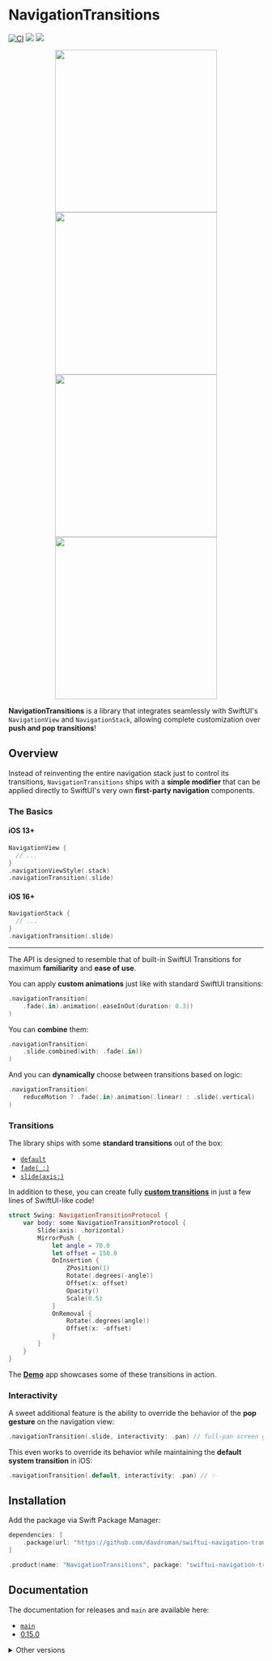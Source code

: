 # NavigationTransitions

[![CI](https://github.com/davdroman/swiftui-navigation-transitions/actions/workflows/ci.yml/badge.svg)](https://github.com/davdroman/swiftui-navigation-transitions/actions/workflows/ci.yml)
[![](https://img.shields.io/endpoint?url=https%3A%2F%2Fswiftpackageindex.com%2Fapi%2Fpackages%2Fdavdroman%2Fswiftui-navigation-transitions%2Fbadge%3Ftype%3Dswift-versions)](https://swiftpackageindex.com/davdroman/swiftui-navigation-transitions)
[![](https://img.shields.io/endpoint?url=https%3A%2F%2Fswiftpackageindex.com%2Fapi%2Fpackages%2Fdavdroman%2Fswiftui-navigation-transitions%2Fbadge%3Ftype%3Dplatforms)](https://swiftpackageindex.com/davdroman/swiftui-navigation-transitions)

<p align="center">
<img width="320" src="https://user-images.githubusercontent.com/2538074/201549712-4234ca45-bdeb-42c4-9ee9-8d44b346ecdd.gif">
<img width="320" src="https://user-images.githubusercontent.com/2538074/201549897-147e90a0-3773-42ab-94bc-1065fbb7a66b.gif">
<img width="320" src="https://user-images.githubusercontent.com/2538074/201549995-62b86d4a-aa8b-4a6e-9bb4-5ed70cd47d84.gif">
<img width="320" src="https://user-images.githubusercontent.com/2538074/201550282-64ce0f8e-8f99-4fe2-baf8-583e35c0518a.gif">
</p>

**NavigationTransitions** is a library that integrates seamlessly with SwiftUI's `NavigationView` and `NavigationStack`, allowing complete customization over **push and pop transitions**!

## Overview

Instead of reinventing the entire navigation stack just to control its transitions, `NavigationTransitions` ships with a **simple modifier** that can be applied directly to SwiftUI's very own **first-party navigation** components.

### The Basics

#### iOS 13+

```swift
NavigationView {
  // ...
}
.navigationViewStyle(.stack)
.navigationTransition(.slide)
```

#### iOS 16+

```swift
NavigationStack {
  // ...
}
.navigationTransition(.slide)
```

---

The API is designed to resemble that of built-in SwiftUI Transitions for maximum **familiarity** and **ease of use**.

You can apply **custom animations** just like with standard SwiftUI transitions:

```swift
.navigationTransition(
    .fade(.in).animation(.easeInOut(duration: 0.3))
)
```

You can **combine** them:

```swift
.navigationTransition(
    .slide.combined(with: .fade(.in))
)
```

And you can **dynamically** choose between transitions based on logic:

```swift
.navigationTransition(
    reduceMotion ? .fade(.in).animation(.linear) : .slide(.vertical)
)
```

### Transitions

The library ships with some **standard transitions** out of the box:

- [`default`](Sources/NavigationTransition/Default.swift)
- [`fade(_:)`](Sources/NavigationTransition/Fade.swift)
- [`slide(axis:)`](Sources/NavigationTransition/Slide.swift)

In addition to these, you can create fully [**custom transitions**](https://davdroman.github.io/swiftui-navigation-transitions/main/documentation/navigationtransitions/custom-transitions/) in just a few lines of SwiftUI-like code!

```swift
struct Swing: NavigationTransitionProtocol {
    var body: some NavigationTransitionProtocol {
        Slide(axis: .horizontal)
        MirrorPush {
            let angle = 70.0
            let offset = 150.0
            OnInsertion {
                ZPosition(1)
                Rotate(.degrees(-angle))
                Offset(x: offset)
                Opacity()
                Scale(0.5)
            }
            OnRemoval {
                Rotate(.degrees(angle))
                Offset(x: -offset)
            }
        }
    }
}
```

The [**Demo**](Examples/Demo) app showcases some of these transitions in action.

### Interactivity

A sweet additional feature is the ability to override the behavior of the **pop gesture** on the navigation view:

```swift
.navigationTransition(.slide, interactivity: .pan) // full-pan screen gestures!
```

This even works to override its behavior while maintaining the **default system transition** in iOS:

```swift
.navigationTransition(.default, interactivity: .pan) // ✨
```

## Installation

Add the package via Swift Package Manager:

``` swift
dependencies: [
    .package(url: "https://github.com/davdroman/swiftui-navigation-transitions", from: "0.15.0"),
]
```

```swift
.product(name: "NavigationTransitions", package: "swiftui-navigation-transitions"),
```

## Documentation

The documentation for releases and `main` are available here:

- [`main`](https://swiftpackageindex.com/davdroman/swiftui-navigation-transitions/main/documentation/navigationtransitions)
- [0.15.0](https://swiftpackageindex.com/davdroman/swiftui-navigation-transitions/0.15.0/documentation/navigationtransitions)

<details>
<summary>
Other versions
</summary>

- [0.14.0](https://swiftpackageindex.com/davdroman/swiftui-navigation-transitions/0.14.0/documentation/navigationtransitions)
- [0.13.3](https://swiftpackageindex.com/davdroman/swiftui-navigation-transitions/0.13.3/documentation/navigationtransitions)
- [0.13.2](https://swiftpackageindex.com/davdroman/swiftui-navigation-transitions/0.13.2/documentation/navigationtransitions)
- [0.13.1](https://swiftpackageindex.com/davdroman/swiftui-navigation-transitions/0.13.1/documentation/navigationtransitions)
- [0.13.0](https://swiftpackageindex.com/davdroman/swiftui-navigation-transitions/0.13.0/documentation/navigationtransitions)
- [0.12.0](https://swiftpackageindex.com/davdroman/swiftui-navigation-transitions/0.12.0/documentation/navigationtransitions)
- [0.11.0](https://swiftpackageindex.com/davdroman/swiftui-navigation-transitions/0.11.0/documentation/navigationtransitions)
- [0.10.1](https://swiftpackageindex.com/davdroman/swiftui-navigation-transitions/0.10.1/documentation/navigationtransitions)
- [0.10.0](https://swiftpackageindex.com/davdroman/swiftui-navigation-transitions/0.10.0/documentation/navigationtransitions)
- [0.9.3](https://swiftpackageindex.com/davdroman/swiftui-navigation-transitions/0.9.3/documentation/navigationtransitions)
- [0.9.2](https://swiftpackageindex.com/davdroman/swiftui-navigation-transitions/0.9.2/documentation/navigationtransitions)
- [0.9.1](https://swiftpackageindex.com/davdroman/swiftui-navigation-transitions/0.9.1/documentation/navigationtransitions)
- [0.9.0](https://swiftpackageindex.com/davdroman/swiftui-navigation-transitions/0.9.0/documentation/navigationtransitions)
- [0.8.1](https://swiftpackageindex.com/davdroman/swiftui-navigation-transitions/0.8.1/documentation/navigationtransitions)
- [0.8.0](https://swiftpackageindex.com/davdroman/swiftui-navigation-transitions/0.8.0/documentation/navigationtransitions)
- [0.7.4](https://swiftpackageindex.com/davdroman/swiftui-navigation-transitions/0.7.4/documentation/navigationtransitions)
- [0.7.3](https://swiftpackageindex.com/davdroman/swiftui-navigation-transitions/0.7.3/documentation/navigationtransitions)
- [0.7.2](https://swiftpackageindex.com/davdroman/swiftui-navigation-transitions/0.7.2/documentation/navigationtransitions)
- [0.7.1](https://swiftpackageindex.com/davdroman/swiftui-navigation-transitions/0.7.1/documentation/navigationtransitions)
- [0.7.0](https://swiftpackageindex.com/davdroman/swiftui-navigation-transitions/0.7.0/documentation/navigationtransitions)
- [0.6.0](https://swiftpackageindex.com/davdroman/swiftui-navigation-transitions/0.6.0/documentation/navigationtransitions)
- [0.5.1](https://swiftpackageindex.com/davdroman/swiftui-navigation-transitions/0.5.1/documentation/navigationtransitions)
</details>
